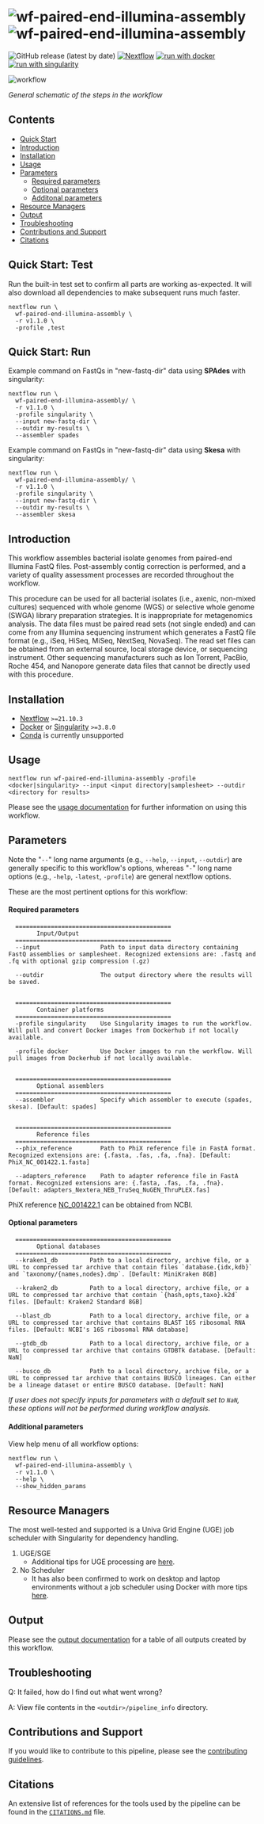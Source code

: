 # ![wf-paired-end-illumina-assembly](docs/images/wf-paired-end-illumina-assembly_logo_light.png#gh-light-mode-only) ![wf-paired-end-illumina-assembly](docs/images/wf-paired-end-illumina-assembly_logo_dark.png#gh-dark-mode-only)

![GitHub release (latest by date)](https://img.shields.io/github/v/release/gregorysprenger/wf-paired-end-illumina-assembly)
[![Nextflow](https://img.shields.io/badge/nextflow%20DSL2-%E2%89%A522.04.3-23aa62.svg)](https://www.nextflow.io/)
[![run with docker](https://img.shields.io/badge/run%20with-docker-0db7ed?labelColor=000000&logo=docker)](https://www.docker.com/)
[![run with singularity](https://img.shields.io/badge/run%20with-singularity-1d355c.svg?labelColor=000000)](https://sylabs.io/docs/)

![workflow](docs/images/wf-paired-end-illumina-assembly_workflow.png)

_General schematic of the steps in the workflow_

## Contents

- [Quick Start](#quick-start-test)
- [Introduction](#introduction)
- [Installation](#installation)
- [Usage](#usage)
- [Parameters](#parameters)
  - [Required parameters](#required-parameters)
  - [Optional parameters](#optional-parameters)
  - [Additonal parameters](#additional-parameters)
- [Resource Managers](#resource-Managers)
- [Output](#output)
- [Troubleshooting](#troubleshooting)
- [Contributions and Support](#contributions-and-support)
- [Citations](#citations)


## Quick Start: Test

Run the built-in test set to confirm all parts are working as-expected. It will also download all dependencies to make subsequent runs much faster.

```
nextflow run \
  wf-paired-end-illumina-assembly \
  -r v1.1.0 \
  -profile ,test
```

## Quick Start: Run

Example command on FastQs in "new-fastq-dir" data using **SPAdes** with singularity:

```
nextflow run \
  wf-paired-end-illumina-assembly/ \
  -r v1.1.0 \
  -profile singularity \
  --input new-fastq-dir \
  --outdir my-results \
  --assembler spades
```

Example command on FastQs in "new-fastq-dir" data using **Skesa** with singularity:

```
nextflow run \
  wf-paired-end-illumina-assembly/ \
  -r v1.1.0 \
  -profile singularity \
  --input new-fastq-dir \
  --outdir my-results \
  --assembler skesa
```

## Introduction

This workflow assembles bacterial isolate genomes from paired-end Illumina FastQ files. Post-assembly contig correction is performed, and a variety of quality assessment processes are recorded throughout the workflow.

This procedure can be used for all bacterial isolates (i.e., axenic, non-mixed cultures) sequenced with whole genome (WGS) or selective whole genome (SWGA) library preparation strategies. It is inappropriate for metagenomics analysis. The data files must be paired read sets (not single ended) and can come from any Illumina sequencing instrument which generates a FastQ file format (e.g., iSeq, HiSeq, MiSeq, NextSeq, NovaSeq). The read set files can be obtained from an external source, local storage device, or sequencing instrument. Other sequencing manufacturers such as Ion Torrent, PacBio, Roche 454, and Nanopore generate data files that cannot be directly used with this procedure.

## Installation

- [Nextflow](https://www.nextflow.io/docs/latest/getstarted.html#installation) `>=21.10.3`
- [Docker](https://docs.docker.com/engine/installation/) or [Singularity](https://www.sylabs.io/guides/3.0/user-guide/) `>=3.8.0`
- [Conda](https://docs.conda.io/projects/conda/en/latest/user-guide/install/index.html) is currently unsupported

## Usage

```
nextflow run wf-paired-end-illumina-assembly -profile <docker|singularity> --input <input directory|samplesheet> --outdir <directory for results>
```

Please see the [usage documentation](docs/usage.md) for further information on using this workflow.

## Parameters

Note the "`--`" long name arguments (e.g., `--help`, `--input`, `--outdir`) are generally specific to this workflow's options, whereas "`-`" long name options (e.g., `-help`, `-latest`, `-profile`) are general nextflow options.

These are the most pertinent options for this workflow:

####  Required parameters

```
  ============================================
        Input/Output
  ============================================
  --input                 Path to input data directory containing FastQ assemblies or samplesheet. Recognized extensions are: .fastq and .fq with optional gzip compression (.gz)

  --outdir                The output directory where the results will be saved.


  ============================================
        Container platforms
  ============================================
  -profile singularity    Use Singularity images to run the workflow. Will pull and convert Docker images from Dockerhub if not locally available.

  -profile docker         Use Docker images to run the workflow. Will pull images from Dockerhub if not locally available.


  ============================================
        Optional assemblers
  ============================================
  --assembler             Specify which assembler to execute (spades, skesa). [Default: spades]


  ============================================
        Reference files
  ============================================
  --phix_reference        Path to PhiX reference file in FastA format. Recognized extensions are: {.fasta, .fas, .fa, .fna}. [Default: PhiX_NC_001422.1.fasta]

  --adapters_reference    Path to adapter reference file in FastA format. Recognized extensions are: {.fasta, .fas, .fa, .fna}. [Default: adapters_Nextera_NEB_TruSeq_NuGEN_ThruPLEX.fas]

```

PhiX reference [NC_001422.1](https://www.ncbi.nlm.nih.gov/nuccore/NC_001422.1) can be obtained from NCBI.

#### Optional parameters

```
  ============================================
        Optional databases
  ============================================
  --kraken1_db         Path to a local directory, archive file, or a URL to compressed tar archive that contain files `database.{idx,kdb}` and `taxonomy/{names,nodes}.dmp`. [Default: MiniKraken 8GB]

  --kraken2_db         Path to a local directory, archive file, or a URL to compressed tar archive that contain `{hash,opts,taxo}.k2d` files. [Default: Kraken2 Standard 8GB]

  --blast_db           Path to a local directory, archive file, or a URL to compressed tar archive that contains BLAST 16S ribosomal RNA files. [Default: NCBI's 16S ribosomal RNA database]

  --gtdb_db            Path to a local directory, archive file, or a URL to compressed tar archive that contains GTDBTk database. [Default: NaN]

  --busco_db           Path to a local directory, archive file, or a URL to compressed tar archive that contains BUSCO lineages. Can either be a lineage dataset or entire BUSCO database. [Default: NaN]
```

_If user does not specify inputs for parameters with a default set to `NaN`, these options will not be performed during workflow analysis._

#### Additional parameters

View help menu of all workflow options:

```
nextflow run \
  wf-paired-end-illumina-assembly \
  -r v1.1.0 \
  --help \
  --show_hidden_params
```

## Resource Managers

The most well-tested and supported is a Univa Grid Engine (UGE) job scheduler with Singularity for dependency handling.

1. UGE/SGE
   - Additional tips for UGE processing are [here](docs/HPC-UGE-scheduler.md).
2. No Scheduler
   - It has also been confirmed to work on desktop and laptop environments without a job scheduler using Docker with more tips [here](docs/local-device.md).

## Output

Please see the [output documentation](docs/output.md) for a table of all outputs created by this workflow.

## Troubleshooting

Q: It failed, how do I find out what went wrong?

A: View file contents in the `<outdir>/pipeline_info` directory.

## Contributions and Support

If you would like to contribute to this pipeline, please see the [contributing guidelines](.github/CONTRIBUTING.md).

## Citations

An extensive list of references for the tools used by the pipeline can be found in the [`CITATIONS.md`](CITATIONS.md) file.
